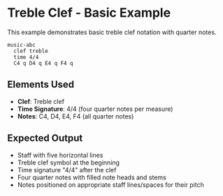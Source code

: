 # Treble Clef - Basic Example

This example demonstrates basic treble clef notation with quarter notes.

```mermaid
music-abc
  clef treble
  time 4/4
  C4 q D4 q E4 q F4 q
```

## Elements Used
- **Clef**: Treble clef
- **Time Signature**: 4/4 (four quarter notes per measure)
- **Notes**: C4, D4, E4, F4 (all quarter notes)

## Expected Output
- Staff with five horizontal lines
- Treble clef symbol at the beginning
- Time signature "4/4" after the clef
- Four quarter notes with filled note heads and stems
- Notes positioned on appropriate staff lines/spaces for their pitch